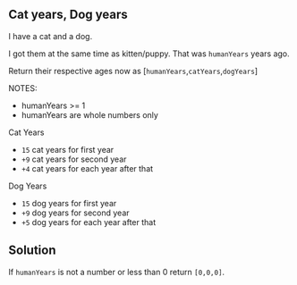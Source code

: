 ## Cat years, Dog years

I have a cat and a dog.

I got them at the same time as kitten/puppy. That was `humanYears` years ago.

Return their respective ages now as [`humanYears`,`catYears`,`dogYears`]

NOTES:

- humanYears >= 1
- humanYears are whole numbers only

Cat Years
- `15` cat years for first year
- `+9` cat years for second year
- `+4` cat years for each year after that

Dog Years
- `15` dog years for first year
- `+9` dog years for second year
- `+5` dog years for each year after that

## Solution
If `humanYears` is not a number or less than 0 return `[0,0,0]`.